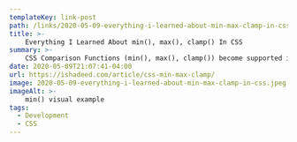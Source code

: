 ```yaml
---
templateKey: link-post
path: /links/2020-05-09-everything-i-learned-about-min-max-clamp-in-css
title: >-
    Everything I Learned About min(), max(), clamp() In CSS
summary: >-
    CSS Comparison Functions (min(), max(), clamp()) become supported in Firefox on 8 April 2020, which means that they are now supported in all major browsers. Those CSS functions will provide us with ways to have dynamic layouts and more flexible design components. 
date: 2020-05-09T21:07:41-04:00
url: https://ishadeed.com/article/css-min-max-clamp/
image: 2020-05-09-everything-i-learned-about-min-max-clamp-in-css.jpeg
imageAlt: >-
    min() visual example
tags:
  - Development
  - CSS
---
```

